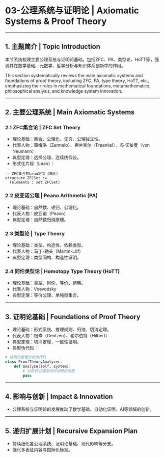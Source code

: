 # 03-公理系统与证明论 | Axiomatic Systems & Proof Theory

---

## 1. 主题简介 | Topic Introduction

本节系统梳理主要公理系统与证明论基础，包括ZFC、PA、类型论、HoTT等，强调其在数学基础、元数学、哲学分析与知识体系创新中的作用。

This section systematically reviews the main axiomatic systems and foundations of proof theory, including ZFC, PA, type theory, HoTT, etc., emphasizing their roles in mathematical foundations, metamathematics, philosophical analysis, and knowledge system innovation.

---

## 2. 主要公理系统 | Main Axiomatic Systems

### 2.1 ZFC集合论 | ZFC Set Theory

- 理论基础：集合、公理化、无穷、公理独立性。
- 代表人物：策梅洛（Zermelo）、弗兰克尔（Fraenkel）、冯·诺依曼（von Neumann）
- 典型定理：选择公理、连续统假设。
- 形式化片段（Lean）：

```lean
-- ZFC集合的Lean定义（简化）
structure ZFCSet :=
  (elements : set ZFCSet)
```

### 2.2 皮亚诺公理 | Peano Arithmetic (PA)

- 理论基础：自然数、递归、公理化。
- 代表人物：皮亚诺（Peano）
- 典型定理：自然数归纳原理。

### 2.3 类型论 | Type Theory

- 理论基础：类型、构造性、依赖类型。
- 代表人物：马丁-勒夫（Martin-Löf）
- 典型定理：类型同构、构造性证明。

### 2.4 同伦类型论 | Homotopy Type Theory (HoTT)

- 理论基础：类型、同伦、等价、范畴。
- 代表人物：Voevodsky
- 典型定理：等价公理、单纯型集合。

---

## 3. 证明论基础 | Foundations of Proof Theory

- 理论基础：形式系统、推理规则、归纳、切消定理。
- 代表人物：根岑（Gentzen）、希尔伯特（Hilbert）
- 典型定理：切消定理、一致性证明。
- 典型伪代码：

```python
# 证明论推理分析伪代码
class ProofTheoryAnalyzer:
    def analyze(self, system):
        # 分析该公理系统的证明论性质
        pass
```

---

## 4. 影响与创新 | Impact & Innovation

- 公理系统与证明论的发展推动了数学基础、自动化证明、AI等领域的创新。

---

## 5. 递归扩展计划 | Recursive Expansion Plan

- 持续细化各公理系统、证明论基础、现代影响等分支。
- 强化多表征内容与国际化标准。
